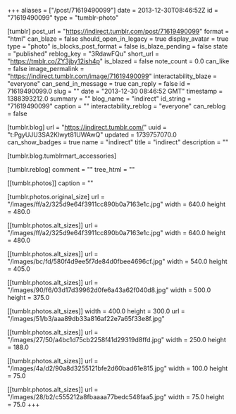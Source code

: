 +++
aliases = ["/post/71619490099"]
date = 2013-12-30T08:46:52Z
id = "71619490099"
type = "tumblr-photo"

[tumblr]
post_url = "https://indirect.tumblr.com/post/71619490099"
format = "html"
can_blaze = false
should_open_in_legacy = true
display_avatar = true
type = "photo"
is_blocks_post_format = false
is_blaze_pending = false
state = "published"
reblog_key = "3RdawFQu"
short_url = "https://tmblr.co/ZY3jby12ish4p"
is_blazed = false
note_count = 0.0
can_like = false
image_permalink = "https://indirect.tumblr.com/image/71619490099"
interactability_blaze = "everyone"
can_send_in_message = true
can_reply = false
id = 71619490099.0
slug = ""
date = "2013-12-30 08:46:52 GMT"
timestamp = 1388393212.0
summary = ""
blog_name = "indirect"
id_string = "71619490099"
caption = ""
interactability_reblog = "everyone"
can_reblog = false

[tumblr.blog]
url = "https://indirect.tumblr.com/"
uuid = "t:PgyUJU3SA2Klwyt81UWAwQ"
updated = 1739757070.0
can_show_badges = true
name = "indirect"
title = "indirect"
description = ""

[tumblr.blog.tumblrmart_accessories]

[tumblr.reblog]
comment = ""
tree_html = ""

[[tumblr.photos]]
caption = ""

[tumblr.photos.original_size]
url = "/images/ff/a2/325d9e64f3911cc890b0a7163e1c.jpg"
width = 640.0
height = 480.0

[[tumblr.photos.alt_sizes]]
url = "/images/ff/a2/325d9e64f3911cc890b0a7163e1c.jpg"
width = 640.0
height = 480.0

[[tumblr.photos.alt_sizes]]
url = "/images/bc/fd/580f4d9ee5f7de84d0fbee4696cf.jpg"
width = 540.0
height = 405.0

[[tumblr.photos.alt_sizes]]
url = "/images/90/f6/03d17d39962d0fe6a43a62f040d8.jpg"
width = 500.0
height = 375.0

[[tumblr.photos.alt_sizes]]
width = 400.0
height = 300.0
url = "/images/51/b3/aaa89db33a816af22e7a65f33e8f.jpg"

[[tumblr.photos.alt_sizes]]
url = "/images/27/50/a4bc1d75cb2258f41d29319d8ffd.jpg"
width = 250.0
height = 188.0

[[tumblr.photos.alt_sizes]]
url = "/images/4a/d2/90a8d3255121bfe2d60bad61e815.jpg"
width = 100.0
height = 75.0

[[tumblr.photos.alt_sizes]]
url = "/images/28/b2/c555212a8fbaaaa77bedc548faa5.jpg"
width = 75.0
height = 75.0
+++
